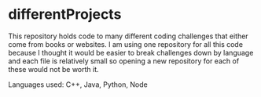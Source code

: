 # differentProjects


This repository holds code to many different coding challenges that either come from books or websites. I am using one repository for all this code because I thought it would be easier to break challenges down by language and each file is relatively small so opening a new repository for each of these would not be worth it. 

Languages used: C++, Java, Python, Node 
